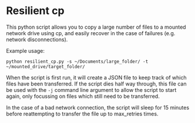 # Resilient cp

This python script allows you to copy a large number of files to a mounted network drive using cp, and easily recover in the case of failures (e.g. network disconnections).

Example usage:

``` python resilient_cp.py -s ~/Documents/large_folder/ -t ~/mounted_drive/target_folder/ ```


When the script is first run, it will create a JSON file to keep track of which files have been transferred. If the script dies half way through, this file can be used with the `-j` command line argument to allow the script to start again, only focussing on files which still need to be transferred.

In the case of a bad network connection, the script will sleep for 15 minutes before reattempting to transfer the file up to max_retries times.

